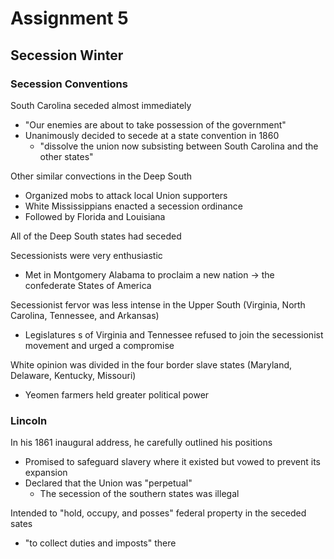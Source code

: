 # Assignment 5

## Secession Winter

### Secession Conventions

South Carolina seceded almost immediately
- "Our enemies are about to take possession of the government"
- Unanimously decided to secede at a state convention in 1860
    - "dissolve the union now subsisting between South Carolina and the other
      states"

Other similar convections in the Deep South
- Organized mobs to attack local Union supporters
- White Mississippians enacted a secession ordinance
- Followed by Florida and Louisiana

All of the Deep South states had seceded

Secessionists were very enthusiastic
- Met in Montgomery Alabama to proclaim a new nation -> the confederate States
  of America

Secessionist fervor was less intense in the Upper South (Virginia, North
Carolina, Tennessee, and Arkansas)
- Legislatures s of Virginia and Tennessee refused to join the secessionist
  movement and urged a compromise

White opinion was divided in the four border slave states (Maryland, Delaware,
Kentucky, Missouri)
- Yeomen farmers held greater political power

### Lincoln

In his 1861 inaugural address, he carefully outlined his positions
- Promised to safeguard slavery where it existed but vowed to prevent its expansion
- Declared that the Union was "perpetual"
    - The secession of the southern states was illegal

Intended to "hold, occupy, and posses" federal property in the seceded sates
- "to collect duties and imposts" there

